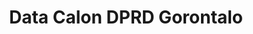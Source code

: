 ---
title: Data Calon DPRD Gorontalo
organization: KPU REPUBLIK INDONESIA
notes: Data Calon DPRD Gorontalo
resources:
  - name: CSV Data Calon DPRD Gorontalo
    url: 'https://github.com/pemiluAPI/pemilu-data/raw/master/calon/2014/dprd_gorontalo/calon-dprd_gorontalo.csv'
    format: csv
category:
  - Calon
maintainer: ''
maintainer_email: ''
---
